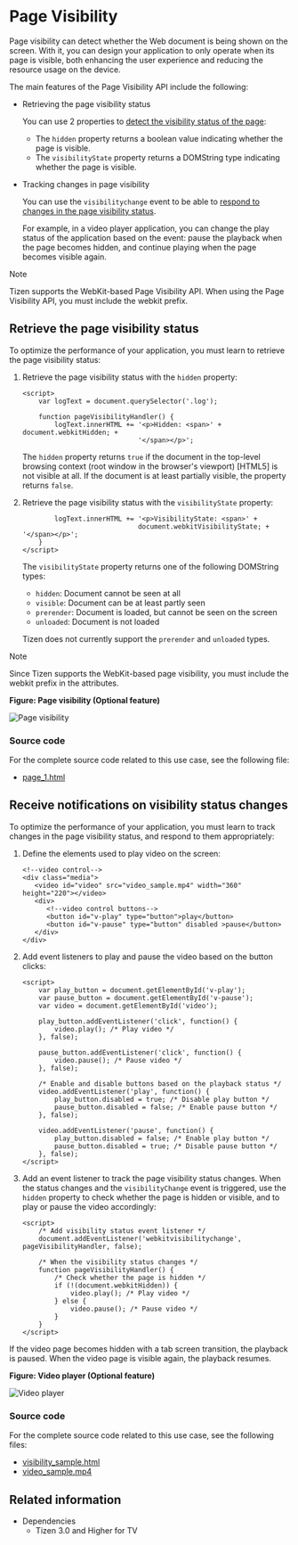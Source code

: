 # Page Visibility

Page visibility can detect whether the Web document is being shown on the screen. With it, you can design your application to only operate when its page is visible, both enhancing the user experience and reducing the resource usage on the device.

The main features of the Page Visibility API include  the following:

- Retrieving the page visibility status   

  You can use 2 properties to [detect the visibility status of the page](#retrieve-the-page-visibility-status):

  - The `hidden` property returns a boolean value indicating whether the page is visible.
  - The `visibilityState` property returns a DOMString type indicating whether the page is visible.

- Tracking changes in page visibility   

  You can use the `visibilitychange` event to be able to [respond to changes in the page visibility status](#receive-notifications-on-visibility-status-changes).

  For example, in a video player application, you can change the play status of the application based on the event: pause the playback when the page becomes hidden, and continue playing when the page becomes visible again.

> [!NOTE]
> Tizen supports the WebKit-based Page Visibility API. When using the Page Visibility API, you must include the webkit prefix.

## Retrieve the page visibility status

To optimize the performance of your application, you must learn to retrieve the page visibility status:

1. Retrieve the page visibility status with the `hidden` property:

   ```
   <script>
       var logText = document.querySelector('.log');

       function pageVisibilityHandler() {
           logText.innerHTML += '<p>Hidden: <span>' + document.webkitHidden; +
                                '</span></p>';
   ```

   The `hidden` property returns `true` if the document in the top-level browsing context (root window in the browser's viewport) [HTML5] is not visible at all. If the document is at least partially visible, the property returns `false`.

2. Retrieve the page visibility status with the `visibilityState` property:

   ```
           logText.innerHTML += '<p>VisibilityState: <span>' +
                                document.webkitVisibilityState; + '</span></p>';
       }
   </script>
   ```

   The `visibilityState` property returns one of the following DOMString types:

   - `hidden`: Document cannot be seen at all
   - `visible`: Document can be at least partly seen
   - `prerender`: Document is loaded, but cannot be seen on the screen
   - `unloaded`: Document is not loaded

   Tizen does not currently support the `prerender` and `unloaded` types.

> [!NOTE]
> Since Tizen supports the WebKit-based page visibility, you must include the webkit prefix in the attributes.

**Figure: Page visibility (Optional feature)**

![Page visibility](./media/page_visibility_get.png)

### Source code

For the complete source code related to this use case, see the following file:

- [page_1.html](http://download.tizen.org/misc/examples/w3c_html5/performance_and_optimization/page_visibility)

## Receive notifications on visibility status changes

To optimize the performance of your application, you must learn to track changes in the page visibility status, and respond to them appropriately:

1. Define the elements used to play video on the screen:

   ```
   <!--video control-->
   <div class="media">
      <video id="video" src="video_sample.mp4" width="360" height="220"></video>
      <div>
         <!--video control buttons-->
         <button id="v-play" type="button">play</button>
         <button id="v-pause" type="button" disabled >pause</button>
      </div>
   </div>
   ```

2. Add event listeners to play and pause the video based on the button clicks:

   ```
   <script>
       var play_button = document.getElementById('v-play');
       var pause_button = document.getElementById('v-pause');
       var video = document.getElementById('video');

       play_button.addEventListener('click', function() {
           video.play(); /* Play video */
       }, false);

       pause_button.addEventListener('click', function() {
           video.pause(); /* Pause video */
       }, false);

       /* Enable and disable buttons based on the playback status */
       video.addEventListener('play', function() {
           play_button.disabled = true; /* Disable play button */
           pause_button.disabled = false; /* Enable pause button */
       }, false);

       video.addEventListener('pause', function() {
           play_button.disabled = false; /* Enable play button */
           pause_button.disabled = true; /* Disable pause button */
       }, false);
   </script>
   ```

3. Add an event listener to track the page visibility status changes. When the status changes and the `visibilityChange` event is triggered, use the `hidden` property to check whether the page is hidden or visible, and to play or pause the video accordingly:

   ```
   <script>
       /* Add visibility status event listener */
       document.addEventListener('webkitvisibilitychange', pageVisibilityHandler, false);

       /* When the visibility status changes */
       function pageVisibilityHandler() {
           /* Check whether the page is hidden */
           if (!(document.webkitHidden)) {
               video.play(); /* Play video */
           } else {
               video.pause(); /* Pause video */
           }
       }
   </script>
   ```

If the video page becomes hidden with a tab screen transition, the playback is paused. When the video page is visible again, the playback resumes.

**Figure: Video player (Optional feature)**

![Video player](./media/page_visibility_change.png)

### Source code

For the complete source code related to this use case, see the following files:

- [visibility_sample.html](http://download.tizen.org/misc/examples/w3c_html5/performance_and_optimization/page_visibility)
- [video_sample.mp4](http://download.tizen.org/misc/examples/w3c_html5/performance_and_optimization/page_visibility)

## Related information
* Dependencies
  - Tizen 3.0 and Higher for TV
